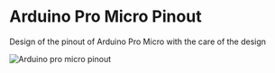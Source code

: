 # Arduino Pro Micro Pinout
Design of the pinout of Arduino Pro Micro with the care of the design

![Arduino pro micro pinout](https://github.com/FabLab-Merida/arduinoProMicroPinout/assets/170562807/595c8749-b515-4e17-ad7e-20379288449d)
